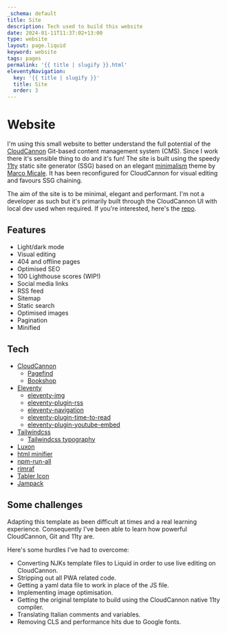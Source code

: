 ```yaml
---
_schema: default
title: Site
description: Tech used to build this website
date: 2024-01-11T11:37:02+13:00
type: website
layout: page.liquid
keyword: website
tags: pages
permalink: '{{ title | slugify }}.html'
eleventyNavigation:
  key: '{{ title | slugify }}'
  title: Site
  order: 3
---
```

# Website

I'm using this small website to better understand the full potential of the <a href="https://cloudcannon.com" target="_blank" rel="noopener">CloudCannon</a> Git-based content management system (CMS). Since I work there it's sensible thing to do and it's fun! The site is built using the speedy <a href="https://www.11ty.dev/" target="_blank" rel="noopener">11ty</a> static site generator (SSG) based on an elegant <a href="https://github.com/MarcoMicale/Minimalism" target="_blank" rel="noopener">minimalism</a> theme by <a href="https://github.com/MarcoMicale" target="_blank" rel="noopener">Marco Micale</a>. It has been reconfigured for CloudCannon for visual editing and favours SSG chaining.

The aim of the site is to be minimal, elegant and performant. I'm not a developer as such but it's primarily built through the CloudCannon UI with local dev used when required. If you're interested, here's the <a href="https://github.com/socialspacedev/minicannon" target="_blank" rel="noopener">repo</a>.

## Features

* Light/dark mode
* Visual editing
* 404 and offline pages
* Optimised SEO
* 100 Lighthouse scores (WIP!)
* Social media links
* RSS feed
* Sitemap
* Static search
* Optimised images
* Pagination
* Minified

## Tech

* <a href="https://cloudcannon.com/" title="CloudCannon git-bases CMS" target="_blank" rel="noopener">CloudCannon</a>
  * <a href="https://github.com/CloudCannon/pagefind" target="_blank" rel="noopener">Pagefind</a>
  * <a href="https://github.com/CloudCannon/bookshop" target="_blank" rel="noopener">Bookshop</a>
* <a href="https://github.com/11ty/eleventy" target="_blank" rel="noopener">Eleventy</a>
  * <a href="https://github.com/11ty/eleventy-img" target="_blank" rel="noopener">eleventy-img</a>
  * <a href="https://github.com/11ty/eleventy-plugin-rss" target="_blank" rel="noopener">eleventy-plugin-rss</a>
  * <a href="https://github.com/11ty/eleventy-navigation" target="_blank" rel="noopener">eleventy-navigation</a>
  * <a href="https://github.com/JKC-Codes/eleventy-plugin-time-to-read" target="_blank" rel="noopener">eleventy-plugin-time-to-read</a>
  * <a href="https://github.com/gfscott/eleventy-plugin-youtube-embed" title="Visit youtube plugin repo" target="_blank" rel="noopener">eleventy-plugin-youtube-embed</a>
* <a href="https://github.com/tailwindlabs/tailwindcss" target="_blank" rel="noopener">Tailwindcss</a>
  * <a href="https://github.com/tailwindlabs/tailwindcss-typography" target="_blank" rel="noopener">Tailwindcss typography</a>
* <a href="https://github.com/moment/luxon" target="_blank" rel="noopener">Luxon</a>
* <a href="https://github.com/kangax/html-minifier" target="_blank" rel="noopener">html minifier</a>
* <a href="https://github.com/mysticatea/npm-run-all" target="_blank" rel="noopener">npm-run-all</a>
* <a href="https://github.com/isaacs/rimraf" target="_blank" rel="noopener">rimraf</a>
* <a href="https://github.com/tabler/tabler-icons" target="_blank" rel="noopener">Tabler Icon</a>
* <a href="https://jampack.divriots.com/" title="Visit the website for Jampack." target="_blank" rel="noopener">Jampack</a>

## Some challenges

Adapting this template as been difficult at times and a real learning experience. Consequently I've been able to learn how powerful CloudCannon, Git and 11ty are.

Here's some hurdles I've had to overcome:

* Converting NJKs template files to Liquid in order to use live editing on CloudCannon.
* Stripping out all PWA related code.
* Getting a yaml data file to work in place of the JS file.
* Implementing image optimisation.
* Getting the original template to build using the CloudCannon native 11ty compiler.
* Translating Italian comments and variables.
* Removing CLS and performance hits due to Google fonts.<br>
